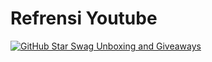# Refrensi Youtube
<!-- BEGIN YOUTUBE-CARDS -->
[![GitHub Star Swag Unboxing and Giveaways](https://ytcards.demolab.com/?id=KhzpNlAa3-c&title=&lang=en&timestamp=1696868769&background_color=%230d1117&title_color=%23ffffff&stats_color=%23dedede&max_title_lines=1&width=250&border_radius=5 "GitHub Search Operators in Minutes!")](https://www.youtube.com/watch?v=1lXaKEy97qE)

<!-- END YOUTUBE-CARDS -->
